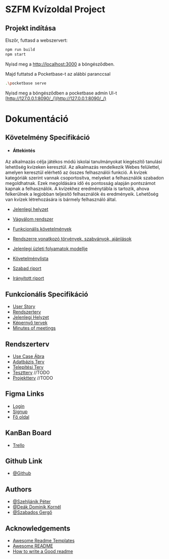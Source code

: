 
# SZFM Kvízoldal Project

## Projekt indítása

Elszőr, futtasd a webszervert:

```bash
npm run build
npm start
```
Nyisd meg a [http://localhost:3000](http://localhost:3000) a böngésződben.


Majd futtatsd a Pocketbase-t az alábbi paranccsal
```bash
.\pocketbase serve
```

Nyisd meg a böngésződben a pocketbase admin UI-t
[http://127.0.0.1:8090/_/](http://127.0.0.1:8090/_/)

# Dokumentáció
## Követelmény Specifikáció
- #### Áttekintés
Az alkalmazás célja játékos módú iskolai tanulmányokat kiegészítő tanulási lehetőség kvízeken keresztül.  Az alkalmazás rendelkezik Webes felülettel, amelyen keresztül
elérhető az összes felhasználói funkció. A kvízek kategóriák szerint vannak csoportosítva, melyeket a felhasználók szabadon megoldhatnak. Ezek megoldására idő
és pontosság alapján pontszámot kapnak a felhasználók.  A kvízekhez eredménytábla is tartozik, ahova felkerülnek a legjobban teljesítő felhasználók és eredményeik. Lehetőség van kvízek létrehozására is bármely felhasználó által.

- [Jelenlegi helyzet](/documentation/JelenlegiHelyzet.md)


- [Vágyálom rendszer](/documentation/VagyalomRendszer.md)
- [Funkcionális követelmények](/documentation/FunkcionalisKovetelmenyek.md)
- [Rendszerre vonatkozó törvények, szabványok, ajánlások](/documentation/TorvenyekSzabvanyokAjanlasok.md)
- [Jelenlegi üzleti folyamatok modellje](/documentation/JelenlegiUzletiFolyamatokModellje.md)
- [Követelménylista ](/documentation//Kovetelmenylista.md)
- [Szabad riport](/documentation/SzabadRiport.md)
- [Irányított riport](/documentation/IrarnyitottRiport.md)

## Funkcionális Specifikáció
- [User Story](/documentation/UserStory.md)
- [Rendszerterv](/documentation/Rendszerterv.md)
- [Jelenlegi Helyzet](/documentation/FunkcSpecJelenlegiHelyzet.md)
- [Képernyő tervek](/documentation/Kepernyotervek.md)
- [Minutes of meetings](/documentation/MinutesOfMeetings.md)

## Rendszerterv
- [Use Case Ábra](/documentation/Usecase.md)
- [Adatbázis Terv](/documentation//AdatbazisStruktura.md)
- [Telepítési Terv](/documentation/TelepitesiTerv.md)
- [Tesztterv](/documentation/TesztTerv.md)              //TODO
- [Projektterv](/documentation/ProjektTerv.md)          //TODO

## Figma Links
- [Login](https://www.figma.com/proto/HZceAZjbEJ74k7ruRHOFkr/Login?node-id=0-1&t=vne3hacnIJxAREPG-1)
- [Signup](https://www.figma.com/proto/HZceAZjbEJ74k7ruRHOFkr/Login?node-id=4-10&t=akJb23WfnjgB0Yji-1)
- [Fő oldal](https://www.figma.com/proto/EAczEucAD3LXRYjv0El45o/Kv%C3%ADzoldal?node-id=15-25&t=ThqtxZmHVYgSmY2F-1)

## KanBan Board
- [Trello](https://trello.com/b/SPU09TlD/szfm-csk2-kanban-board)


## Github Link

- [@Github](https://github.com/innocentpie/SZFM-NextUI)
## Authors

- [@Szehljánik Péter](https://www.github.com/SzPeti8)
- [@Deák Dominik Kornél](https://github.com/DeakDomi123)
- [@Szabados Gergő](https://github.com/innocentpie)



## Acknowledgements

 - [Awesome Readme Templates](https://awesomeopensource.com/project/elangosundar/awesome-README-templates)
 - [Awesome README](https://github.com/matiassingers/awesome-readme)
 - [How to write a Good readme](https://bulldogjob.com/news/449-how-to-write-a-good-readme-for-your-github-project)

